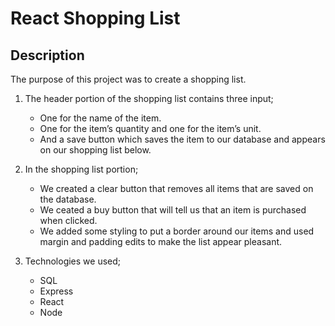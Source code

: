 # React Shopping List

## Description

The purpose of this project was to create a shopping list. 
1. The header portion of the shopping list contains three input; 
    - One for the name of the item. 
    - One for the item’s quantity and one for the item’s unit.
    - And a save button which saves the item to our database and appears on our shopping list below.

2. In the shopping list portion;
    - We created a clear button that removes all items that are saved on the database.
    - We ceated a buy button that will tell us that an item is purchased when clicked.
    - We added some styling to put a border around our items and used margin and padding edits to make the list appear pleasant. 

3. Technologies we used;
    - SQL
    - Express
    - React
    - Node

